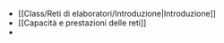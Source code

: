 - [[Class/Reti di elaboratori/Introduzione|Introduzione]]
- [[Capacità e prestazioni delle reti]]
- 